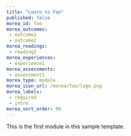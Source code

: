 ```yaml
---
title: "Learn to Foo"
published: false
morea_id: foo
morea_outcomes:
 - outcome1
 - outcome2
morea_readings:
 - reading1
morea_experiences:
 - experience1
morea_assessments:
 - assessment1
morea_type: module
morea_icon_url: /morea/foo/logo.png
morea_labels:
 - required
 - intro
morea_sort_order: 99
---
```


This is the first module in this sample template.